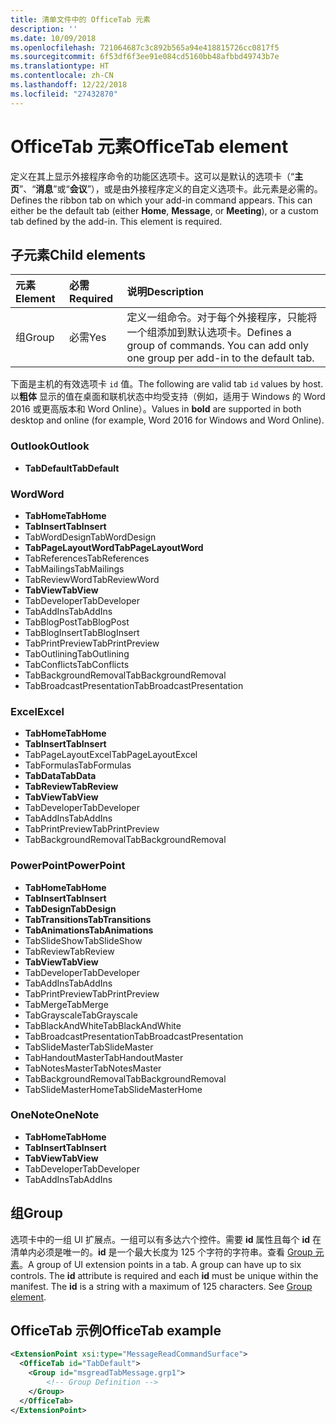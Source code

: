 ```yaml
---
title: 清单文件中的 OfficeTab 元素
description: ''
ms.date: 10/09/2018
ms.openlocfilehash: 721064687c3c892b565a94e418815726cc0817f5
ms.sourcegitcommit: 6f53df6f3ee91e084cd5160bb48afbbd49743b7e
ms.translationtype: HT
ms.contentlocale: zh-CN
ms.lasthandoff: 12/22/2018
ms.locfileid: "27432870"
---
```

# <a name="officetab-element"></a><span data-ttu-id="cc1cd-102">OfficeTab 元素</span><span class="sxs-lookup"><span data-stu-id="cc1cd-102">OfficeTab element</span></span>

<span data-ttu-id="cc1cd-p101">定义在其上显示外接程序命令的功能区选项卡。这可以是默认的选项卡（“**主页**”、“**消息**”或“**会议**”），或是由外接程序定义的自定义选项卡。此元素是必需的。</span><span class="sxs-lookup"><span data-stu-id="cc1cd-p101">Defines the ribbon tab on which your add-in command appears. This can either be the default tab (either  **Home**,  **Message**, or  **Meeting**), or a custom tab defined by the add-in. This element is required.</span></span>

## <a name="child-elements"></a><span data-ttu-id="cc1cd-106">子元素</span><span class="sxs-lookup"><span data-stu-id="cc1cd-106">Child elements</span></span>

|  <span data-ttu-id="cc1cd-107">元素</span><span class="sxs-lookup"><span data-stu-id="cc1cd-107">Element</span></span> |  <span data-ttu-id="cc1cd-108">必需</span><span class="sxs-lookup"><span data-stu-id="cc1cd-108">Required</span></span>  |  <span data-ttu-id="cc1cd-109">说明</span><span class="sxs-lookup"><span data-stu-id="cc1cd-109">Description</span></span>  |
|:-----|:-----|:-----|
|  <span data-ttu-id="cc1cd-110">组</span><span class="sxs-lookup"><span data-stu-id="cc1cd-110">Group</span></span>      | <span data-ttu-id="cc1cd-111">必需</span><span class="sxs-lookup"><span data-stu-id="cc1cd-111">Yes</span></span> |  <span data-ttu-id="cc1cd-p102">定义一组命令。对于每个外接程序，只能将一个组添加到默认选项卡。</span><span class="sxs-lookup"><span data-stu-id="cc1cd-p102">Defines a group of commands. You can add only one group per add-in to the default tab.</span></span>  |

<span data-ttu-id="cc1cd-114">下面是主机的有效选项卡 `id` 值。</span><span class="sxs-lookup"><span data-stu-id="cc1cd-114">The following are valid tab `id` values by host.</span></span> <span data-ttu-id="cc1cd-115">以**粗体** 显示的值在桌面和联机状态中均受支持（例如，适用于 Windows 的 Word 2016 或更高版本和 Word Online）。</span><span class="sxs-lookup"><span data-stu-id="cc1cd-115">Values in **bold** are supported in both desktop and online (for example, Word 2016 for Windows and Word Online).</span></span>

### <a name="outlook"></a><span data-ttu-id="cc1cd-116">Outlook</span><span class="sxs-lookup"><span data-stu-id="cc1cd-116">Outlook</span></span>

- <span data-ttu-id="cc1cd-117">**TabDefault**</span><span class="sxs-lookup"><span data-stu-id="cc1cd-117">**TabDefault**</span></span>

### <a name="word"></a><span data-ttu-id="cc1cd-118">Word</span><span class="sxs-lookup"><span data-stu-id="cc1cd-118">Word</span></span>

- <span data-ttu-id="cc1cd-119">**TabHome**</span><span class="sxs-lookup"><span data-stu-id="cc1cd-119">**TabHome**</span></span>
- <span data-ttu-id="cc1cd-120">**TabInsert**</span><span class="sxs-lookup"><span data-stu-id="cc1cd-120">**TabInsert**</span></span>
- <span data-ttu-id="cc1cd-121">TabWordDesign</span><span class="sxs-lookup"><span data-stu-id="cc1cd-121">TabWordDesign</span></span>
- <span data-ttu-id="cc1cd-122">**TabPageLayoutWord**</span><span class="sxs-lookup"><span data-stu-id="cc1cd-122">**TabPageLayoutWord**</span></span>
- <span data-ttu-id="cc1cd-123">TabReferences</span><span class="sxs-lookup"><span data-stu-id="cc1cd-123">TabReferences</span></span>
- <span data-ttu-id="cc1cd-124">TabMailings</span><span class="sxs-lookup"><span data-stu-id="cc1cd-124">TabMailings</span></span>
- <span data-ttu-id="cc1cd-125">TabReviewWord</span><span class="sxs-lookup"><span data-stu-id="cc1cd-125">TabReviewWord</span></span>
- <span data-ttu-id="cc1cd-126">**TabView**</span><span class="sxs-lookup"><span data-stu-id="cc1cd-126">**TabView**</span></span>
- <span data-ttu-id="cc1cd-127">TabDeveloper</span><span class="sxs-lookup"><span data-stu-id="cc1cd-127">TabDeveloper</span></span>
- <span data-ttu-id="cc1cd-128">TabAddIns</span><span class="sxs-lookup"><span data-stu-id="cc1cd-128">TabAddIns</span></span>
- <span data-ttu-id="cc1cd-129">TabBlogPost</span><span class="sxs-lookup"><span data-stu-id="cc1cd-129">TabBlogPost</span></span>
- <span data-ttu-id="cc1cd-130">TabBlogInsert</span><span class="sxs-lookup"><span data-stu-id="cc1cd-130">TabBlogInsert</span></span>
- <span data-ttu-id="cc1cd-131">TabPrintPreview</span><span class="sxs-lookup"><span data-stu-id="cc1cd-131">TabPrintPreview</span></span>
- <span data-ttu-id="cc1cd-132">TabOutlining</span><span class="sxs-lookup"><span data-stu-id="cc1cd-132">TabOutlining</span></span>
- <span data-ttu-id="cc1cd-133">TabConflicts</span><span class="sxs-lookup"><span data-stu-id="cc1cd-133">TabConflicts</span></span>
- <span data-ttu-id="cc1cd-134">TabBackgroundRemoval</span><span class="sxs-lookup"><span data-stu-id="cc1cd-134">TabBackgroundRemoval</span></span>
- <span data-ttu-id="cc1cd-135">TabBroadcastPresentation</span><span class="sxs-lookup"><span data-stu-id="cc1cd-135">TabBroadcastPresentation</span></span>

### <a name="excel"></a><span data-ttu-id="cc1cd-136">Excel</span><span class="sxs-lookup"><span data-stu-id="cc1cd-136">Excel</span></span>

- <span data-ttu-id="cc1cd-137">**TabHome**</span><span class="sxs-lookup"><span data-stu-id="cc1cd-137">**TabHome**</span></span>
- <span data-ttu-id="cc1cd-138">**TabInsert**</span><span class="sxs-lookup"><span data-stu-id="cc1cd-138">**TabInsert**</span></span>
- <span data-ttu-id="cc1cd-139">TabPageLayoutExcel</span><span class="sxs-lookup"><span data-stu-id="cc1cd-139">TabPageLayoutExcel</span></span>
- <span data-ttu-id="cc1cd-140">TabFormulas</span><span class="sxs-lookup"><span data-stu-id="cc1cd-140">TabFormulas</span></span>
- <span data-ttu-id="cc1cd-141">**TabData**</span><span class="sxs-lookup"><span data-stu-id="cc1cd-141">**TabData**</span></span>
- <span data-ttu-id="cc1cd-142">**TabReview**</span><span class="sxs-lookup"><span data-stu-id="cc1cd-142">**TabReview**</span></span>
- <span data-ttu-id="cc1cd-143">**TabView**</span><span class="sxs-lookup"><span data-stu-id="cc1cd-143">**TabView**</span></span>
- <span data-ttu-id="cc1cd-144">TabDeveloper</span><span class="sxs-lookup"><span data-stu-id="cc1cd-144">TabDeveloper</span></span>
- <span data-ttu-id="cc1cd-145">TabAddIns</span><span class="sxs-lookup"><span data-stu-id="cc1cd-145">TabAddIns</span></span>
- <span data-ttu-id="cc1cd-146">TabPrintPreview</span><span class="sxs-lookup"><span data-stu-id="cc1cd-146">TabPrintPreview</span></span>
- <span data-ttu-id="cc1cd-147">TabBackgroundRemoval</span><span class="sxs-lookup"><span data-stu-id="cc1cd-147">TabBackgroundRemoval</span></span> 

### <a name="powerpoint"></a><span data-ttu-id="cc1cd-148">PowerPoint</span><span class="sxs-lookup"><span data-stu-id="cc1cd-148">PowerPoint</span></span>

- <span data-ttu-id="cc1cd-149">**TabHome**</span><span class="sxs-lookup"><span data-stu-id="cc1cd-149">**TabHome**</span></span>
- <span data-ttu-id="cc1cd-150">**TabInsert**</span><span class="sxs-lookup"><span data-stu-id="cc1cd-150">**TabInsert**</span></span>
- <span data-ttu-id="cc1cd-151">**TabDesign**</span><span class="sxs-lookup"><span data-stu-id="cc1cd-151">**TabDesign**</span></span>
- <span data-ttu-id="cc1cd-152">**TabTransitions**</span><span class="sxs-lookup"><span data-stu-id="cc1cd-152">**TabTransitions**</span></span>
- <span data-ttu-id="cc1cd-153">**TabAnimations**</span><span class="sxs-lookup"><span data-stu-id="cc1cd-153">**TabAnimations**</span></span>
- <span data-ttu-id="cc1cd-154">TabSlideShow</span><span class="sxs-lookup"><span data-stu-id="cc1cd-154">TabSlideShow</span></span>
- <span data-ttu-id="cc1cd-155">TabReview</span><span class="sxs-lookup"><span data-stu-id="cc1cd-155">TabReview</span></span>
- <span data-ttu-id="cc1cd-156">**TabView**</span><span class="sxs-lookup"><span data-stu-id="cc1cd-156">**TabView**</span></span>
- <span data-ttu-id="cc1cd-157">TabDeveloper</span><span class="sxs-lookup"><span data-stu-id="cc1cd-157">TabDeveloper</span></span>
- <span data-ttu-id="cc1cd-158">TabAddIns</span><span class="sxs-lookup"><span data-stu-id="cc1cd-158">TabAddIns</span></span>
- <span data-ttu-id="cc1cd-159">TabPrintPreview</span><span class="sxs-lookup"><span data-stu-id="cc1cd-159">TabPrintPreview</span></span>
- <span data-ttu-id="cc1cd-160">TabMerge</span><span class="sxs-lookup"><span data-stu-id="cc1cd-160">TabMerge</span></span>
- <span data-ttu-id="cc1cd-161">TabGrayscale</span><span class="sxs-lookup"><span data-stu-id="cc1cd-161">TabGrayscale</span></span>
- <span data-ttu-id="cc1cd-162">TabBlackAndWhite</span><span class="sxs-lookup"><span data-stu-id="cc1cd-162">TabBlackAndWhite</span></span>
- <span data-ttu-id="cc1cd-163">TabBroadcastPresentation</span><span class="sxs-lookup"><span data-stu-id="cc1cd-163">TabBroadcastPresentation</span></span>
- <span data-ttu-id="cc1cd-164">TabSlideMaster</span><span class="sxs-lookup"><span data-stu-id="cc1cd-164">TabSlideMaster</span></span>
- <span data-ttu-id="cc1cd-165">TabHandoutMaster</span><span class="sxs-lookup"><span data-stu-id="cc1cd-165">TabHandoutMaster</span></span>
- <span data-ttu-id="cc1cd-166">TabNotesMaster</span><span class="sxs-lookup"><span data-stu-id="cc1cd-166">TabNotesMaster</span></span>
- <span data-ttu-id="cc1cd-167">TabBackgroundRemoval</span><span class="sxs-lookup"><span data-stu-id="cc1cd-167">TabBackgroundRemoval</span></span>
- <span data-ttu-id="cc1cd-168">TabSlideMasterHome</span><span class="sxs-lookup"><span data-stu-id="cc1cd-168">TabSlideMasterHome</span></span>

### <a name="onenote"></a><span data-ttu-id="cc1cd-169">OneNote</span><span class="sxs-lookup"><span data-stu-id="cc1cd-169">OneNote</span></span>

- <span data-ttu-id="cc1cd-170">**TabHome**</span><span class="sxs-lookup"><span data-stu-id="cc1cd-170">**TabHome**</span></span>
- <span data-ttu-id="cc1cd-171">**TabInsert**</span><span class="sxs-lookup"><span data-stu-id="cc1cd-171">**TabInsert**</span></span>
- <span data-ttu-id="cc1cd-172">**TabView**</span><span class="sxs-lookup"><span data-stu-id="cc1cd-172">**TabView**</span></span>
- <span data-ttu-id="cc1cd-173">TabDeveloper</span><span class="sxs-lookup"><span data-stu-id="cc1cd-173">TabDeveloper</span></span>
- <span data-ttu-id="cc1cd-174">TabAddIns</span><span class="sxs-lookup"><span data-stu-id="cc1cd-174">TabAddIns</span></span>

## <a name="group"></a><span data-ttu-id="cc1cd-175">组</span><span class="sxs-lookup"><span data-stu-id="cc1cd-175">Group</span></span>

<span data-ttu-id="cc1cd-p104">选项卡中的一组 UI 扩展点。一组可以有多达六个控件。需要 **id** 属性且每个 **id** 在清单内必须是唯一的。**id** 是一个最大长度为 125 个字符的字符串。查看 [Group 元素](group.md)。</span><span class="sxs-lookup"><span data-stu-id="cc1cd-p104">A group of UI extension points in a tab. A group can have up to six controls. The  **id** attribute is required and each **id** must be unique within the manifest. The **id** is a string with a maximum of 125 characters. See [Group element](group.md).</span></span>

## <a name="officetab-example"></a><span data-ttu-id="cc1cd-180">OfficeTab 示例</span><span class="sxs-lookup"><span data-stu-id="cc1cd-180">OfficeTab example</span></span>

```xml
<ExtensionPoint xsi:type="MessageReadCommandSurface">
  <OfficeTab id="TabDefault">
    <Group id="msgreadTabMessage.grp1">
        <!-- Group Definition -->
    </Group>
  </OfficeTab>
</ExtensionPoint>
```
